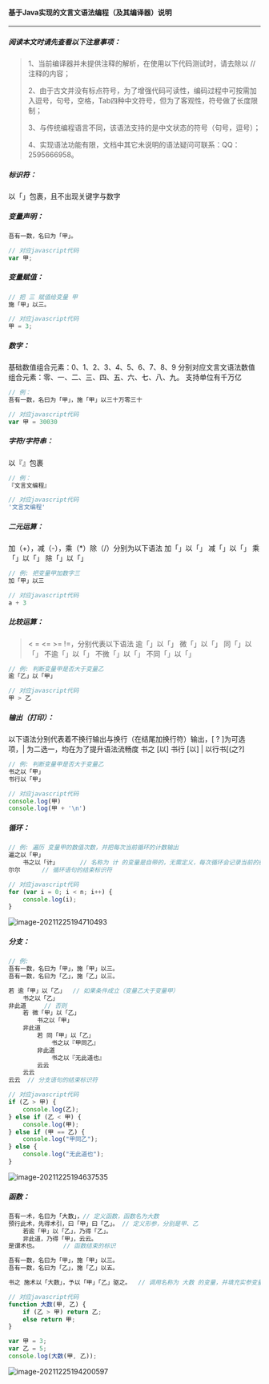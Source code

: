 #### 基于Java实现的文言文语法编程（及其编译器）说明

------



##### 阅读本文时请先查看以下注意事项：

> 1、当前编译器并未提供注释的解析，在使用以下代码测试时，请去除以 // 注释的内容；
>
> 2、由于古文并没有标点符号，为了增强代码可读性，编码过程中可按需加入逗号，句号，空格，Tab四种中文符号，但为了客观性，符号做了长度限制；
>
> 3、与传统编程语言不同，该语法支持的是中文状态的符号（句号，逗号）；
>
> 4、实现语法功能有限，文档中其它未说明的语法疑问可联系：QQ：2595666958。



##### 标识符：

以「」包裹，且不出现关键字与数字



##### 变量声明：

```javascript
吾有一数，名曰为「甲」。

// 对应javascript代码
var 甲;
```



##### 变量赋值：

```javascript
// 把 三 赋值给变量 甲
施「甲」以三。

// 对应javascript代码
甲 = 3;
```



##### 数字：

基础数值组合元素：0、1、2、3、4、5、6、7、8、9
分别对应文言文语法数值组合元素：零、一、二、三、四、五、六、七、八、九。
支持单位有千万亿

```javascript
// 例：
吾有一数，名曰为「甲」，施「甲」以三十万零三十

// 对应javascript代码
var 甲 = 30030
```



##### 字符/字符串：

以『』包裹
```javascript
// 例：
『文言文编程』

// 对应javascript代码
'文言文编程'
```



##### 二元运算：

加（+），减（-），乘（*）除（/）分别为以下语法
加「」以「」
减「」以「」
乘「」以「」
除「」以「」

```javascript
// 例: 把变量甲加数字三
加「甲」以三

// 对应javascript代码
a + 3
```



##### 比较运算：

>	<	=	<=	>= 	!=，分别代表以下语法
逾「」以「」
微「」以「」
同「」以「」
不逾「」以「」
不微「」以「」
不同「」以「」

```javascript
// 例: 判断变量甲是否大于变量乙
逾「乙」以「甲」

// 对应javascript代码
甲 > 乙
```



#####  输出（打印）：

以下语法分别代表着不换行输出与换行（在结尾加换行符）输出，[ ? ]为可选项，| 为二选一，均在为了提升语法流畅度
书之 [以]
书行 [以] | 以行书[(之?]

```javascript
// 例: 判断变量甲是否大于变量乙
书之以「甲」
书行以「甲」

// 对应javascript代码
console.log(甲)
console.log(甲 + '\n')
```



#####  循环：

```javascript
// 例: 遍历 变量甲的数值次数，并把每次当前循环的计数输出
遍之以「甲」
	书之以「计」		// 名称为 计 的变量是自带的，无需定义，每次循环会记录当前的循环次数
尔尔		// 循环语句的结束标识符

// 对应javascript代码
for (var i = 0; i < n; i++) {
	console.log(i);
}
```

![image-20211225194710493](./image-20211225194710493.png)



##### 分支：

```javascript
// 例:
吾有一数，名曰为「甲」，施「甲」以三。
吾有一数，名曰为「乙」，施「乙」以三。

若 逾「甲」以「乙」	// 如果条件成立（变量乙大于变量甲）
	书之以「乙」
非此道		// 否则
    若 微「甲」以「乙」
        书之以「甲」
    非此道
        若 同「甲」以「乙」
            书之以『甲同乙』
        非此道
            书之以『无此道也』
        云云
    云云
云云	// 分支语句的结束标识符

// 对应javascript代码
if (乙 > 甲) {
	console.log(乙);
} else if (乙 < 甲) {
	console.log(甲);
} else if (甲 == 乙) {
	console.log("甲同乙");
} else {
	console.log("无此道也");
}
```

![image-20211225194637535](./image-20211225194637535.png)



##### 函数：

```javascript
吾有一术，名曰为「大数」，// 定义函数，函数名为大数
预行此术，先得术引，曰「甲」曰「乙」。	// 定义形参，分别是甲、乙
	若逾「甲」以「乙」，乃得「乙」。
	非此道，乃得「甲」，云云。
是谓术也。		// 函数结束的标识

吾有一数，名曰为「甲」，施「甲」以三。
吾有一数，名曰为「乙」，施「乙」以五。

书之 施术以「大数」，予以「甲」「乙」驱之。	// 调用名称为 大数 的变量，并填充实参变量 甲 和 乙，最后把运行结果输出。

// 对应javascript代码
function 大数(甲, 乙) {
	if (乙 > 甲) return 乙;
	else return 甲;
}

var 甲 = 3;
var 乙 = 5;
console.log(大数(甲, 乙));
```

![image-20211225194200597](./image-20211225194200597.png)